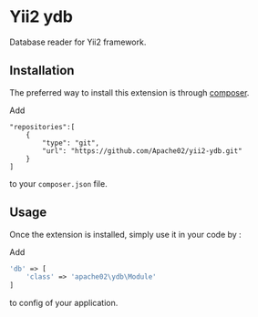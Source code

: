 Yii2 ydb
===========
Database reader for Yii2 framework.

Installation
------------

The preferred way to install this extension is through [composer](http://getcomposer.org/download/).

Add

```
"repositories":[
    {
        "type": "git",
        "url": "https://github.com/Apache02/yii2-ydb.git"
    }
]
```

to your `composer.json` file.


Usage
-----

Once the extension is installed, simply use it in your code by  :

Add

```php
'db' => [
	'class' => 'apache02\ydb\Module'
]

```
to config of your application.

